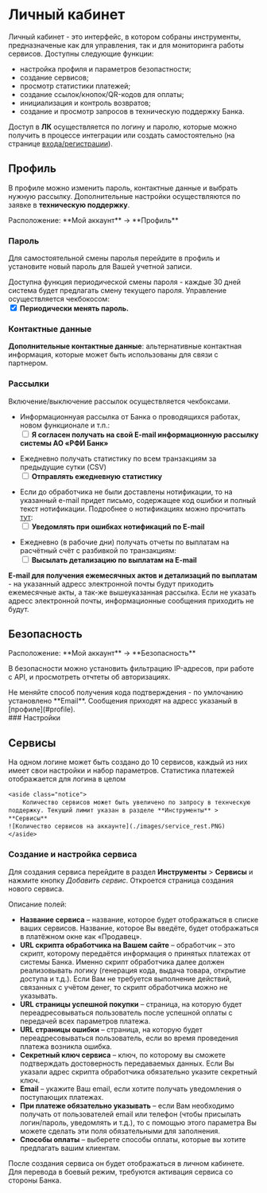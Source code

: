# Личный кабинет

Личный кабинет - это интерфейс, в котором собраны инструменты, предназначеные как для управления, так и для мониторинга работы сервисов.
Доступны следующие функции:

- настройка профиля и параметров безопастности;
- создание сервисов;
- просмотр статистики платежей;
- создание ссылок/кнопок/QR-кодов для оплаты;
- инициализация и контроль возвратов;
- создание и просмотр запросов в техническую поддержку Банка.

Доступ в **ЛК** осуществляется по логину и паролю, которые можно получить в процессе интеграции или создать самостоятельно (на странице <a href='https://home.rficb.ru/' target='_blank'>входа/регистрации</a>).

<a name="profile"></a>
## Профиль

В профиле можно изменить пароль, контактные данные и выбрать нужную рассылку. Дополнительные настройки осуществляются по заявке в **техническую поддержку**.
<aside class="notice">
        Расположение: **Мой аккаунт** → **Профиль**
    </aside>

### Пароль

Для самостоятельной смены паролья перейдите в профиль и установите новый пароль для Вашей учетной записи.

Доступна функция периодической смены пароля - каждые 30 дней система будет предлагать смену текущего пароля. Управление осуществляется чекбокосом:<br>
**<input type="checkbox" id="period" name="period" checked>  <label for="period">Периодически менять пароль.</label>**

### Контактные данные

**Дополнительные контактные данные**: альтернативные контактная информация, которые может быть использованы для связи с партнером.

### Рассылки

Включение/выключение рассылок осуществляется чекбоксами.

* Информационнуая рассылка от Банка о проводящихся работах, новом функционале и т.п.:<br>
**<input type="checkbox" id="info" name="info">  <label for="info">Я согласен получать на свой E-mail информационную рассылку системы АО «РФИ Банк»</label>**

* Ежедневно получать статистику по всем транзакциям за предыдущие сутки (CSV)<br>
**<input type="checkbox" id="stat" name="stat">  <label for="stat">Отправлять ежедневную статистику</label>**

*  Если до обработчика не были доставлены нотификации, то на указанный e-mail придет письмо, содержащее код ошибки и полный текст нотификации. Подробнее о нотификациях можно прочитать [тут](./#webhook):<br>
**<input type="checkbox" id="error" name="error">  <label for="error">Уведомлять при ошибках нотификаций по E-mail</label>**

* Ежедневно (в рабочие дни) получать отчеты по выплатам на расчётный счёт с разбивкой по транзакциям:<br>
**<input type="checkbox" id="detail" name="detail">  <label for="detail">Высылать детализацию по выплатам на E-mail</label>**

**E-mail для получения ежемесячных актов и детализаций по выплатам** - на указанный адресс электронной почты будут приходить ежемесячные акты, а так-же вышеуказанная рассылка. Если не указать адресс электронной почты, информационные сообщения приходить не будут.

## Безопасность
<aside class="notice">
        Расположение: **Мой аккаунт** → **Безопасность**
    </aside>

В безопасности можно установить фильтрацию IP-адресов, при работе с API, и просмотреть отчтеты об авторизациях. 

<aside class="warning">
        Не меняйте способ получения кода подтверждения - по умлочанию установлено **Email**. Сообщения приходят на адресс указаный в [профиле](#profile).
    </aside>
### Настройки



## Сервисы

На одном логине может быть создано до 10 сервисов, каждый из них имеет свои настройки и набор параметров. Статистика платежей отображается для логина в целом

    <aside class="notice">
        Количество сервисов может быть увеличено по запросу в технческую поддержку. Текущий лимит указан в разделе **Инструменты** > **Сервисы**
	![Количество сервисов на аккаунте](./images/service_rest.PNG)
    </aside>

### Создание и настройка сервиса

Для создания сервиса перейдите в раздел **Инструменты** > **Сервисы** и нажмите кнопку *Добавить сервис*. Откроется страница создания нового сервиса.

Описание полей:

- **Название сервиса** – название, которое будет отображаться в списке ваших сервисов. Название, которое Вы введёте, будет отображаться в платёжном окне как «Продавец».
- **URL скрипта обработчика на Вашем сайте** – обработчик – это скрипт, которому передаётся информация о принятых платежах от системы Банка. Именно скрипт обработчика далее должен реализовывать логику (генерация кода, выдача товара, открытие доступа и т.д.). Если Вам не требуется выполнение действий, связанных с учётом денег, то скрипт обработчика можно не указывать.
- **URL страницы успешной покупки** – страница, на которую будет переадресовываться пользователь после успешной оплаты с передачей всех параметров платежа.
- **URL страницы ошибки** – страница, на которую будет переадресовываться пользователь, если во время проведения платежа возникла ошибка.
- **Секретный ключ сервиса** – ключ, по которому вы сможете подтверждать достоверность передаваемых данных. Если Вы указали адрес скрипта обработчика обязательно укаэите секретный ключ.
- **Email** – укажите Ваш email, если хотите получать уведомления о поступающих платежах.
- **При платеже обязательно указывать** – если Вам необходимо получать от пользователей email или телефон (чтобы присылать логин/пароль, уведомлять и т.д.), то с помощью этого параметра Вы можете сделать эти поля обязательными для заполнения.
- **Способы оплаты** – выберете способы оплаты, которые вы хотите предлагать вашим клиентам.

После создания сервиса он будет отображаться в личном кабинете. Для перевода в боевый режим, требуются активация сервиса со стороны Банка.